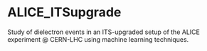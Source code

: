 # ALICE_ITSupgrade

Study of dielectron events in an ITS-upgraded setup of the ALICE experiment @ CERN-LHC using machine learning techniques.
